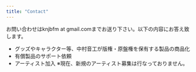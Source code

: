 ```yaml
---
title: "Contact"
---
```


お問い合わせはknjbfm at gmail.comまでお送り下さい。以下の内容にお答え致します。
- グッズやキャラクター等、中村音工が版権・原盤権を保有する製品の商品化
- 有償製品のサポート依頼
- アーティスト加入 ※現在、新規のアーティスト募集は行なっておりません。
